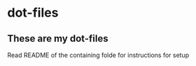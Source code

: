 # dot-files

These are my dot-files
----------------------

Read README of the containing folde for instructions for setup
